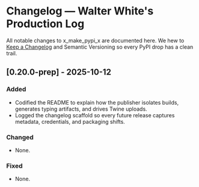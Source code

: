 # Changelog — Walter White's Production Log

All notable changes to x_make_pypi_x are documented here. We hew to [Keep a Changelog](https://keepachangelog.com/en/1.1.0/) and Semantic Versioning so every PyPI drop has a clean trail.

## [0.20.0-prep] - 2025-10-12
### Added
- Codified the README to explain how the publisher isolates builds, generates typing artifacts, and drives Twine uploads.
- Logged the changelog scaffold so every future release captures metadata, credentials, and packaging shifts.

### Changed
- None.

### Fixed
- None.
